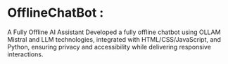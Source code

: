 # OfflineChatBot :
A Fully Offline AI Assistant Developed a fully offline chatbot using OLLAM Mistral and LLM technologies, integrated with HTML/CSS/JavaScript, and 
Python, ensuring privacy and accessibility while delivering responsive interactions.
